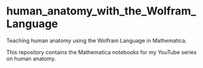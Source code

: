 # human_anatomy_with_the_Wolfram_Language
Teaching human anatomy using the Wolfram Language in Mathematica.

This repository contains the Mathematica notebooks for my YouTube series on human anatomy.
